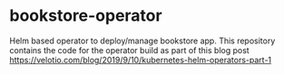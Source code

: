 # bookstore-operator
Helm based operator to deploy/manage bookstore app.
This repository contains the code for the operator build as part of this blog post https://velotio.com/blog/2019/9/10/kubernetes-helm-operators-part-1
